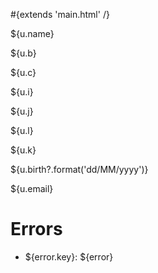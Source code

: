 \#{extends 'main.html' /}

${u.name}

${u.b}

${u.c}

${u.i}

${u.j}

${u.l}

${u.k}

${u.birth?.format('dd/MM/yyyy')}

${u.email}

# Errors

- ${error.key}: ${error}
